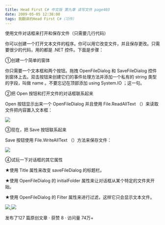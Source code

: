 ```yaml
---
title: Head First C# 中文版 第九章 读写文件 page403
date: 2009-05-05 12:38:00
tags: 我翻译的Head First C#（习作）
---
```

使用文件对话框来打开和保存文件（只需要几行代码）

  

你可以创建一个打开文本文件的程序。你可以用它改变文件，并且保存更改。只需要很少的代码，用的都是  .NET  控件。下面是步骤：

  

①创建一个简单的窗体

  

你只需要一个文本框和两个按钮。拖拽  OpenFileDialog  和  SaveFileDialog
控件到窗体上去。双击按钮来创建它们的事件处理方法并添加一个私有的  string  类型的字段，叫做  name  。不要忘记在顶部添加  using
System.IO  ；这一句。

  

②把  Open  按钮和打开文件的对话框联系起来

  

Open  按钮显示出来一个  OpenFileDialog  并且使用  File.ReadAllText  （）来读取文件把内容置入文本框：

  

![](https://p-blog.csdn.net/images/p_blog_csdn_net/cuipengfei1/EntryImages/20090505/2009-05-05_12-27-03.jpg)

③现在，把  Save  按钮联系起来

  

Save  按钮使用  File.WriteAllText  （）方法来保存文件：

  

![](https://p-blog.csdn.net/images/p_blog_csdn_net/cuipengfei1/EntryImages/20090505/2009-05-05_12-30-45.jpg)

④试玩一下对话框的其它属性

  

★使用  Title  属性来改变  saveFileDialog  的标题栏。

  

★使用  OpenFileDialog  的  initialFolder  属性来让对话框从某个特定的文件夹开始。

  

★使用  OpenFileDialog  的  Filter  属性来进行过滤，这样它只会显示文本文件。

  



[ ![](https://profile.csdnimg.cn/5/2/5/3_cuipengfei1)
![](https://g.csdnimg.cn/static/user-reg-year/1x/11.png)
](https://blog.csdn.net/cuipengfei1)



发布了127 篇原创文章  ·  获赞 8  ·  访问量 74万+

